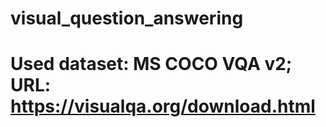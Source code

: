 # visual_question_answering
# Used dataset: MS COCO VQA v2; URL: https://visualqa.org/download.html
